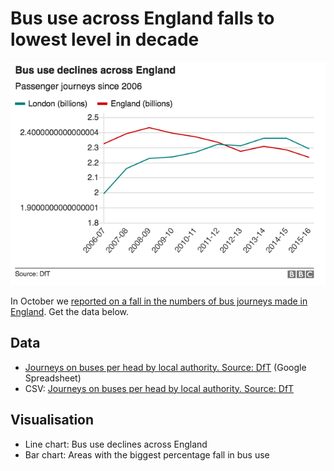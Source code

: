 # Bus use across England falls to lowest level in decade

![](https://raw.githubusercontent.com/BBC-Data-Unit/bus-use/master/Bus%20use%20declines%20across%20England.png)

In October we [reported on a fall in the numbers of bus journeys made in England](http://www.bbc.co.uk/news/uk-england-37691160). Get the data below. 

## Data

* [Journeys on buses per head by local authority. Source: DfT](https://docs.google.com/spreadsheets/d/1sieTbQ7PEFLJZPBXNV69Hx8lYpCiwBl-6bT2b_z799k/edit#gid=0) (Google Spreadsheet)
* CSV: [Journeys on buses per head by local authority. Source: DfT](https://github.com/BBC-Data-Unit/bus-use/blob/master/Journeys-on-buses-per-head-by-local-authority-Source-DfT.csv)

## Visualisation

* Line chart: Bus use declines across England
* Bar chart: Areas with the biggest percentage fall in bus use
